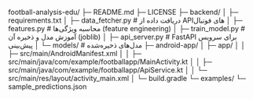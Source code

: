 football-analysis-edu/
├─ README.md
├─ LICENSE
├─ backend/
│  ├─ requirements.txt
│  ├─ data_fetcher.py        # دریافت داده از APIهای فوتبال
│  ├─ features.py            # محاسبه ویژگی‌ها (feature engineering)
│  ├─ train_model.py         # آموزش مدل و ذخیره آن (joblib)
│  ├─ api_server.py          # FastAPI برای سرویس پیش‌بینی
│  └─ models/                # مدل‌های ذخیره‌شده
├─ android-app/
│  ├─ app/
│  │  ├─ src/main/AndroidManifest.xml
│  │  ├─ src/main/java/com/example/footballapp/MainActivity.kt
│  │  ├─ src/main/java/com/example/footballapp/ApiService.kt
│  │  └─ src/main/res/layout/activity_main.xml
│  └─ build.gradle
└─ examples/
   └─ sample_predictions.json
